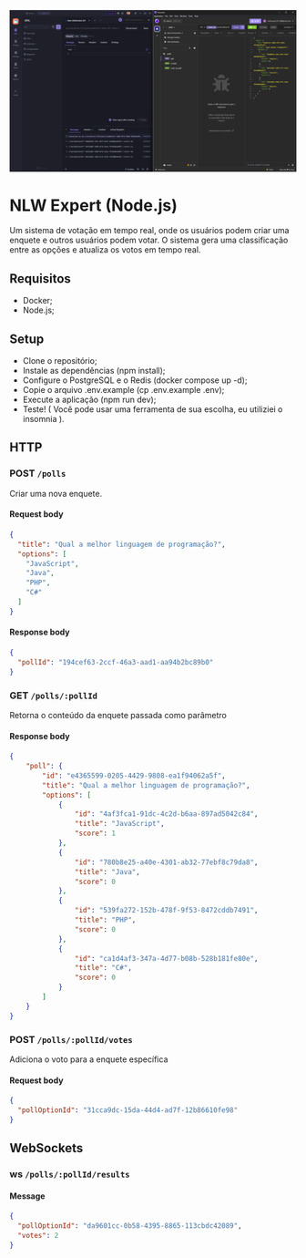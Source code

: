 ![Cover](./gitHub/cover.png)

# NLW Expert (Node.js)

Um sistema de votação em tempo real, onde os usuários podem criar uma enquete e outros usuários podem votar. O sistema gera uma classificação entre as opções e atualiza os votos em tempo real.

## Requisitos

- Docker;
- Node.js;

## Setup

- Clone o repositório;
- Instale as dependências (npm install);
- Configure o PostgreSQL e o Redis (docker compose up -d);
- Copie o arquivo .env.example (cp .env.example .env);
- Execute a aplicação (npm run dev);
- Teste! ( Você pode usar uma ferramenta de sua escolha, eu utiliziei o insomnia ).

## HTTP

### POST `/polls`

Criar uma nova enquete.

#### Request body

```json
{
  "title": "Qual a melhor linguagem de programação?",
  "options": [
    "JavaScript",
    "Java",
    "PHP",
    "C#"
  ]
}
```

#### Response body

```json
{
  "pollId": "194cef63-2ccf-46a3-aad1-aa94b2bc89b0"
}
```

### GET `/polls/:pollId`

Retorna o conteúdo da enquete passada como parâmetro 

#### Response body

```json
{
	"poll": {
		"id": "e4365599-0205-4429-9808-ea1f94062a5f",
		"title": "Qual a melhor linguagem de programação?",
		"options": [
			{
				"id": "4af3fca1-91dc-4c2d-b6aa-897ad5042c84",
				"title": "JavaScript",
				"score": 1
			},
			{
				"id": "780b8e25-a40e-4301-ab32-77ebf8c79da8",
				"title": "Java",
				"score": 0
			},
			{
				"id": "539fa272-152b-478f-9f53-8472cddb7491",
				"title": "PHP",
				"score": 0
			},
			{
				"id": "ca1d4af3-347a-4d77-b08b-528b181fe80e",
				"title": "C#",
				"score": 0
			}
		]
	}
}
```

### POST `/polls/:pollId/votes`

Adiciona o voto para a enquete específica

#### Request body

```json
{
  "pollOptionId": "31cca9dc-15da-44d4-ad7f-12b86610fe98"
}
```

## WebSockets

### ws `/polls/:pollId/results`

#### Message

```json
{
  "pollOptionId": "da9601cc-0b58-4395-8865-113cbdc42089",
  "votes": 2
}


